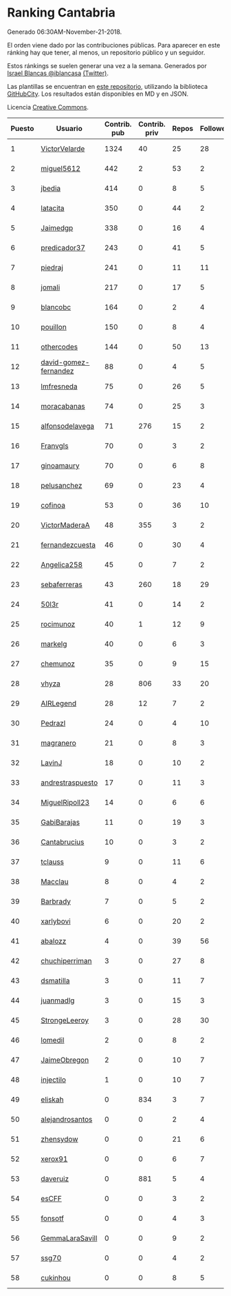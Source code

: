 # Ranking Cantabria

Generado 06:30AM-November-21-2018.

El orden viene dado por las contribuciones públicas. Para aparecer en este ránking hay que tener, al menos, un repositorio público y un seguidor.

Estos ránkings se suelen generar una vez a la semana. Generados por [Israel Blancas @iblancasa](https://github.com/iblancasa/) [(Twitter)](https://twitter.com/iblancasa).

Las plantillas se encuentran en [este repositorio](https://github.com/iblancasa/GH-Spanish-Ranking), utilizando la biblioteca [GitHubCity](https://github.com/iblancasa/GitHubCity). Los resultados están disponibles en MD y en JSON.

Licencia [Creative Commons](https://creativecommons.org/licenses/by/4.0/).

| Puesto   |  Usuario  | Contrib. pub | Contrib. priv |Repos| Followers | Desde |  Avatar  |
|----------|-----------|--------------|---------------|-----|-----------|-------|----------|
|1|[VictorVelarde](https://github.com/VictorVelarde)|1324|40|25|28|2010-10-28|![VictorVelarde]()|
|2|[miguel5612](https://github.com/miguel5612)|442|2|53|2|2016-03-29|![miguel5612]()|
|3|[jbedia](https://github.com/jbedia)|414|0|8|5|2013-10-28|![jbedia]()|
|4|[latacita](https://github.com/latacita)|350|0|44|2|2013-05-03|![latacita]()|
|5|[Jaimedgp](https://github.com/Jaimedgp)|338|0|16|4|2015-10-02|![Jaimedgp]()|
|6|[predicador37](https://github.com/predicador37)|243|0|41|5|2012-09-07|![predicador37]()|
|7|[piedraj](https://github.com/piedraj)|241|0|11|11|2012-12-05|![piedraj]()|
|8|[jomali](https://github.com/jomali)|217|0|17|5|2012-02-01|![jomali]()|
|9|[blancobc](https://github.com/blancobc)|164|0|2|4|2013-12-24|![blancobc]()|
|10|[pouillon](https://github.com/pouillon)|150|0|8|4|2013-09-16|![pouillon]()|
|11|[othercodes](https://github.com/othercodes)|144|0|50|13|2013-06-25|![othercodes]()|
|12|[david-gomez-fernandez](https://github.com/david-gomez-fernandez)|88|0|4|5|2012-03-23|![david-gomez-fernandez]()|
|13|[lmfresneda](https://github.com/lmfresneda)|75|0|26|5|2015-06-20|![lmfresneda]()|
|14|[moracabanas](https://github.com/moracabanas)|74|0|25|3|2013-05-09|![moracabanas]()|
|15|[alfonsodelavega](https://github.com/alfonsodelavega)|71|276|15|2|2014-02-06|![alfonsodelavega]()|
|16|[Franvgls](https://github.com/Franvgls)|70|0|3|2|2013-07-31|![Franvgls]()|
|17|[ginoamaury](https://github.com/ginoamaury)|70|0|6|8|2016-09-06|![ginoamaury]()|
|18|[pelusanchez](https://github.com/pelusanchez)|69|0|23|4|2016-04-22|![pelusanchez]()|
|19|[cofinoa](https://github.com/cofinoa)|53|0|36|10|2013-07-26|![cofinoa]()|
|20|[VictorMaderaA](https://github.com/VictorMaderaA)|48|355|3|2|2017-10-04|![VictorMaderaA]()|
|21|[fernandezcuesta](https://github.com/fernandezcuesta)|46|0|30|4|2014-04-16|![fernandezcuesta]()|
|22|[Angelica258](https://github.com/Angelica258)|45|0|7|2|2017-10-01|![Angelica258]()|
|23|[sebaferreras](https://github.com/sebaferreras)|43|260|18|29|2016-02-12|![sebaferreras]()|
|24|[50l3r](https://github.com/50l3r)|41|0|14|2|2013-07-26|![50l3r]()|
|25|[rocimunoz](https://github.com/rocimunoz)|40|1|12|9|2013-03-02|![rocimunoz]()|
|26|[markelg](https://github.com/markelg)|40|0|6|3|2014-03-07|![markelg]()|
|27|[chemunoz](https://github.com/chemunoz)|35|0|9|15|2016-01-13|![chemunoz]()|
|28|[vhyza](https://github.com/vhyza)|28|806|33|20|2010-05-04|![vhyza]()|
|29|[AIRLegend](https://github.com/AIRLegend)|28|12|7|2|2014-11-10|![AIRLegend]()|
|30|[Pedrazl](https://github.com/Pedrazl)|24|0|4|10|2014-12-04|![Pedrazl]()|
|31|[magranero](https://github.com/magranero)|21|0|8|3|2016-03-30|![magranero]()|
|32|[LavinJ](https://github.com/LavinJ)|18|0|10|2|2014-03-22|![LavinJ]()|
|33|[andrestraspuesto](https://github.com/andrestraspuesto)|17|0|11|3|2014-01-16|![andrestraspuesto]()|
|34|[MiguelRipoll23](https://github.com/MiguelRipoll23)|14|0|6|6|2013-01-17|![MiguelRipoll23]()|
|35|[GabiBarajas](https://github.com/GabiBarajas)|11|0|19|3|2017-01-18|![GabiBarajas]()|
|36|[Cantabrucius](https://github.com/Cantabrucius)|10|0|3|2|2016-02-24|![Cantabrucius]()|
|37|[tclauss](https://github.com/tclauss)|9|0|11|6|2013-02-11|![tclauss]()|
|38|[Macclau](https://github.com/Macclau)|8|0|4|2|2018-05-02|![Macclau]()|
|39|[Barbrady](https://github.com/Barbrady)|7|0|5|2|2014-01-18|![Barbrady]()|
|40|[xarlybovi](https://github.com/xarlybovi)|6|0|20|2|2015-10-28|![xarlybovi]()|
|41|[abalozz](https://github.com/abalozz)|4|0|39|56|2012-01-08|![abalozz]()|
|42|[chuchiperriman](https://github.com/chuchiperriman)|3|0|27|8|2008-11-25|![chuchiperriman]()|
|43|[dsmatilla](https://github.com/dsmatilla)|3|0|11|7|2011-02-14|![dsmatilla]()|
|44|[juanmadlg](https://github.com/juanmadlg)|3|0|15|3|2011-11-04|![juanmadlg]()|
|45|[StrongeLeeroy](https://github.com/StrongeLeeroy)|3|0|28|30|2011-06-03|![StrongeLeeroy]()|
|46|[lomedil](https://github.com/lomedil)|2|0|8|2|2012-08-06|![lomedil]()|
|47|[JaimeObregon](https://github.com/JaimeObregon)|2|0|10|7|2010-09-27|![JaimeObregon]()|
|48|[injectilo](https://github.com/injectilo)|1|0|10|7|2014-09-01|![injectilo]()|
|49|[eliskah](https://github.com/eliskah)|0|834|3|7|2012-07-12|![eliskah]()|
|50|[alejandrosantos](https://github.com/alejandrosantos)|0|0|2|4|2011-07-13|![alejandrosantos]()|
|51|[zhensydow](https://github.com/zhensydow)|0|0|21|6|2011-05-09|![zhensydow]()|
|52|[xerox91](https://github.com/xerox91)|0|0|6|7|2011-04-19|![xerox91]()|
|53|[daveruiz](https://github.com/daveruiz)|0|881|5|4|2012-08-16|![daveruiz]()|
|54|[esCFF](https://github.com/esCFF)|0|0|3|2|2014-06-30|![esCFF]()|
|55|[fonsotf](https://github.com/fonsotf)|0|0|4|3|2015-11-03|![fonsotf]()|
|56|[GemmaLaraSavill](https://github.com/GemmaLaraSavill)|0|0|9|2|2015-05-08|![GemmaLaraSavill]()|
|57|[ssg70](https://github.com/ssg70)|0|0|4|2|2015-11-04|![ssg70]()|
|58|[cukinhou](https://github.com/cukinhou)|0|0|8|5|2015-12-14|![cukinhou]()|
